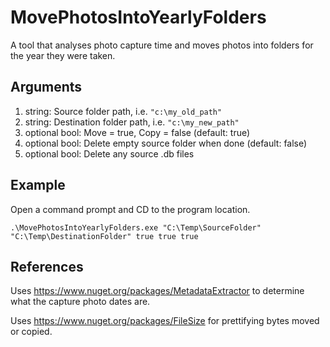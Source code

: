 # MovePhotosIntoYearlyFolders
A tool that analyses photo capture time and moves photos into folders for the year they were taken.

## Arguments
1. string: Source folder path, i.e. `"c:\my_old_path"`
2. string: Destination folder path, i.e. `"c:\my_new_path"`
3. optional bool: Move = true, Copy = false (default: true)
4. optional bool: Delete empty source folder when done (default: false)
5. optional bool: Delete any source .db files

## Example
Open a command prompt and CD to the program location.

`.\MovePhotosIntoYearlyFolders.exe "C:\Temp\SourceFolder" "C:\Temp\DestinationFolder" true true true`



## References
Uses https://www.nuget.org/packages/MetadataExtractor to determine what the capture photo dates are.

Uses https://www.nuget.org/packages/FileSize for prettifying bytes moved or copied.